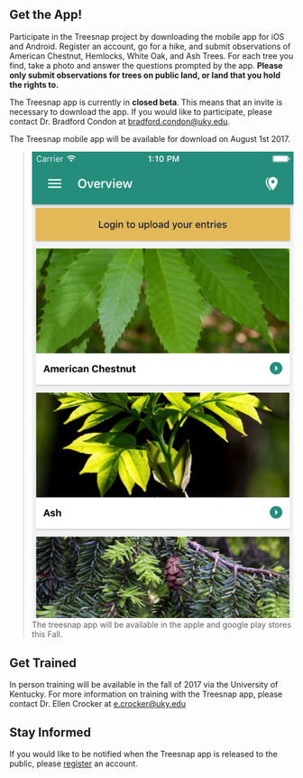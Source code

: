 ## Get the App!
Participate in the Treesnap project by downloading the mobile app for iOS and Android.  Register an account, go for a hike, and submit observations of American Chestnut, Hemlocks, White Oak, and Ash Trees.  For each tree you find, take a photo and answer the questions prompted by the app.  **Please only submit observations for trees on public land, or land that you hold the rights to.**
  
The Treesnap app is currently in **closed beta**. This means that an invite is necessary to download the app.  If you would like to participate, please contact Dr. Bradford Condon at <bradford.condon@uky.edu>.
  
The Treesnap mobile app will be available for download on August 1st 2017.
   
>![Treesnap mobile app landing page, iOS](/public/images/appLandingPage.png)
>The treesnap app will be available in the apple and google play stores this Fall.

## Get Trained
   
In person training will be available in the fall of 2017 via the University of Kentucky.  For more information on training with the Treesnap app, please contact Dr. Ellen Crocker at  <e.crocker@uky.edu>
   
## Stay Informed
   
If you would like to be notified when the Treesnap app is released to the public, please [register](/register) an account.